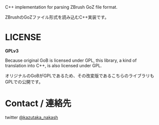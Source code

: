 C++ implementation for parsing ZBrush GoZ file format.

ZBrushのGoZファイル形式を読み込むC++実装です。

# LICENSE
**GPLv3**

Because original GoB is licensed under GPL, this library, a kind of translation into C++, is also licensed under GPL.

オリジナルのGoBがGPLであるため、その改変版であるこちらのライブラリもGPLでの公開です。

# Contact / 連絡先

twitter [@kazutaka_nakash](https://twitter.com/kazutaka_nakash)
